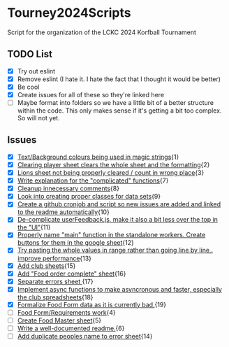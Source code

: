 # Tourney2024Scripts
 Script for the organization of the LCKC 2024 Korfball Tournament

## TODO List

- [x] Try out eslint
- [x] Remove eslint (I hate it. I hate the fact that I thought it would be better)
- [x] Be cool
- [x] Create issues for all of these so they're linked here
- [ ] Maybe format into folders so we have a little bit of a better structure within the code. This only makes sense if it's getting a bit too complex. So will not yet.

## Issues

- [x] [Text/Background colours being used in magic strings](https://github.com/LuciooF/Tourney2024Scripts/issues/1){1} 
- [x] [Clearing player sheet clears the whole sheet and the formatting](https://github.com/LuciooF/Tourney2024Scripts/issues/2){2} 
- [x] [Lions sheet not being properly cleared / count in wrong place](https://github.com/LuciooF/Tourney2024Scripts/issues/3){3} 
- [x] [Write explanation for the "complicated" functions](https://github.com/LuciooF/Tourney2024Scripts/issues/7){7} 
- [x] [Cleanup innecessary comments](https://github.com/LuciooF/Tourney2024Scripts/issues/8){8} 
- [x] [Look into creating proper classes for data sets](https://github.com/LuciooF/Tourney2024Scripts/issues/9){9} 
- [x] [Create a github cronjob and script so new issues are added and linked to the readme automatically](https://github.com/LuciooF/Tourney2024Scripts/issues/10){10} 
- [x] [De-complicate userFeedback.js, make it also a bit less over the top in the "UI"](https://github.com/LuciooF/Tourney2024Scripts/issues/11){11} 
- [x] [Properly name "main" function in the standalone workers. Create buttons for them in the google sheet](https://github.com/LuciooF/Tourney2024Scripts/issues/12){12} 
- [x] [Try pasting the whole values in range rather than going line by line,. improve performance](https://github.com/LuciooF/Tourney2024Scripts/issues/13){13} 
- [x] [Add club sheets](https://github.com/LuciooF/Tourney2024Scripts/issues/15){15} 
- [x] [Add "Food order complete" sheet](https://github.com/LuciooF/Tourney2024Scripts/issues/16){16} 
- [x] [Separate errors sheet ](https://github.com/LuciooF/Tourney2024Scripts/issues/17){17} 
- [x] [Implement async functions to make asyncronous and faster, especially the club spreadsheets](https://github.com/LuciooF/Tourney2024Scripts/issues/18){18} 
- [x] [Formalize Food Form data as it is currently bad.](https://github.com/LuciooF/Tourney2024Scripts/issues/19){19} 
- [ ] [Food Form/Requirements work](https://github.com/LuciooF/Tourney2024Scripts/issues/4){4} 
- [ ] [Create Food Master sheet](https://github.com/LuciooF/Tourney2024Scripts/issues/5){5} 
- [ ] [Write a well-documented readme.](https://github.com/LuciooF/Tourney2024Scripts/issues/6){6} 
- [ ] [Add duplicate peoples name to error sheet](https://github.com/LuciooF/Tourney2024Scripts/issues/14){14} 